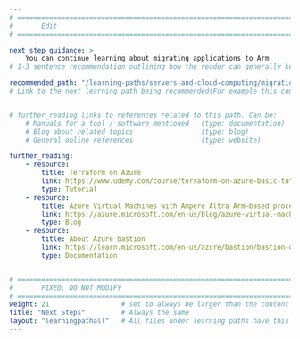 ```yaml
---
# ================================================================================
#       Edit
# ================================================================================

next_step_guidance: >
    You can continue learning about migrating applications to Arm. 
# 1-3 sentence recommendation outlining how the reader can generally keep learning about these topics, and a specific explanation of why the next step is being recommended.

recommended_path: "/learning-paths/servers-and-cloud-computing/migration/"
# Link to the next learning path being recommended(For example this could be /learning-paths/servers-and-cloud-computing/mongodb).


# further_reading links to references related to this path. Can be:
    # Manuals for a tool / software mentioned   (type: documentation)
    # Blog about related topics                 (type: blog)
    # General online references                 (type: website) 

further_reading:
    - resource:
        title: Terraform on Azure
        link: https://www.udemy.com/course/terraform-on-azure-basic-tutorial
        type: Tutorial
    - resource:
        title: Azure Virtual Machines with Ampere Altra Arm–based processors—generally available
        link: https://azure.microsoft.com/en-us/blog/azure-virtual-machines-with-ampere-altra-arm-based-processors-generally-available/
        type: Blog
    - resource:
        title: About Azure bastion
        link: https://learn.microsoft.com/en-us/azure/bastion/bastion-overview
        type: Documentation


# ================================================================================
#       FIXED, DO NOT MODIFY
# ================================================================================
weight: 21                  # set to always be larger than the content in this path, and one more than 'review'
title: "Next Steps"         # Always the same
layout: "learningpathall"   # All files under learning paths have this same wrapper
---
```

